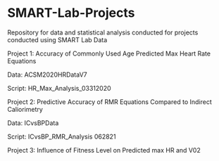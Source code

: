 # SMART-Lab-Projects

Repository for data and statistical analysis conducted for projects conducted using SMART Lab Data

Project 1: Accuracy of Commonly Used Age Predicted Max Heart Rate Equations

Data: ACSM2020HRDataV7

Script: HR_Max_Analysis_03312020

Project 2: Predictive Accuracy of RMR Equations Compared to Indirect Caliorimetry

Data: ICvsBPData

Script: ICvsBP_RMR_Analysis 062821

Project 3: Influence of Fitness Level on Predicted max HR and V02


